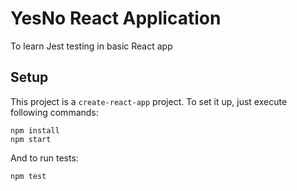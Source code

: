 # YesNo React Application

To learn Jest testing in basic React app

## Setup

This project is a `create-react-app` project. To set it up, just execute following commands:

```
npm install
npm start
```

And to run tests:

```
npm test
```